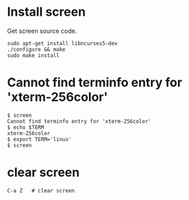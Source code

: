 # Install screen
Get screen source code.

    sudo apt-get install libncurses5-dev
    ./configure && make
    sudo make install

# Cannot find terminfo entry for 'xterm-256color'

    $ screen
    Cannot find terminfo entry for 'xterm-256color'
    $ echo $TERM
    xterm-256color
    $ export TERM='linux'
    $ screen

# clear screen

    C-a Z   # clear screen 
